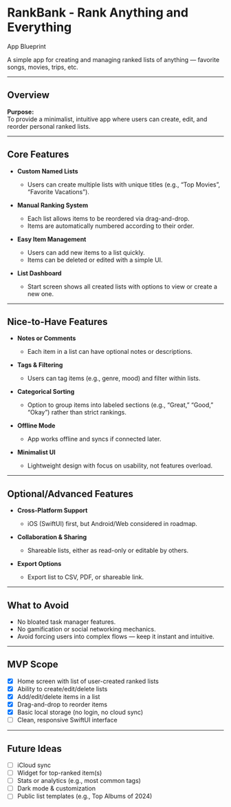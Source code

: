 # RankBank - Rank Anything and Everything 
App Blueprint

A simple app for creating and managing ranked lists of anything — favorite songs, movies, trips, etc.

---

## Overview

**Purpose:**  
To provide a minimalist, intuitive app where users can create, edit, and reorder personal ranked lists.

---

## Core Features

- **Custom Named Lists**
  - Users can create multiple lists with unique titles (e.g., “Top Movies”, “Favorite Vacations”).

- **Manual Ranking System**
  - Each list allows items to be reordered via drag-and-drop.
  - Items are automatically numbered according to their order.

- **Easy Item Management**
  - Users can add new items to a list quickly.
  - Items can be deleted or edited with a simple UI.

- **List Dashboard**
  - Start screen shows all created lists with options to view or create a new one.

---

## Nice-to-Have Features

- **Notes or Comments**
  - Each item in a list can have optional notes or descriptions.

- **Tags & Filtering**
  - Users can tag items (e.g., genre, mood) and filter within lists.

- **Categorical Sorting**
  - Option to group items into labeled sections (e.g., “Great,” “Good,” “Okay”) rather than strict rankings.

- **Offline Mode**
  - App works offline and syncs if connected later.

- **Minimalist UI**
  - Lightweight design with focus on usability, not features overload.

---

## Optional/Advanced Features

- **Cross-Platform Support**
  - iOS (SwiftUI) first, but Android/Web considered in roadmap.

- **Collaboration & Sharing**
  - Shareable lists, either as read-only or editable by others.

- **Export Options**
  - Export list to CSV, PDF, or shareable link.

---

## What to Avoid

- No bloated task manager features.
- No gamification or social networking mechanics.
- Avoid forcing users into complex flows — keep it instant and intuitive.

---

## MVP Scope

- [x] Home screen with list of user-created ranked lists
- [x] Ability to create/edit/delete lists
- [x] Add/edit/delete items in a list
- [x] Drag-and-drop to reorder items
- [x] Basic local storage (no login, no cloud sync)
- [ ] Clean, responsive SwiftUI interface

---

## Future Ideas

- [ ] iCloud sync
- [ ] Widget for top-ranked item(s)
- [ ] Stats or analytics (e.g., most common tags)
- [ ] Dark mode & customization
- [ ] Public list templates (e.g., Top Albums of 2024)
